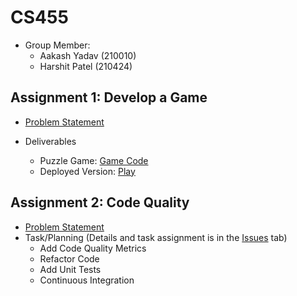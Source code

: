 # CS455

- Group Member:
  - Aakash Yadav (210010)
  - Harshit Patel (210424)

## Assignment 1: Develop a Game
- [Problem Statement](https://github.com/harshitptl21/CS455/blob/main/Problem_Statements/Assignment_1.pdf)

- Deliverables
  - Puzzle Game: [Game Code](https://github.com/harshitptl21/CS455/tree/main/Game)
  - Deployed Version: [Play](https://harshitptl21.github.io/CS455/)

## Assignment 2: Code Quality
- [Problem Statement](https://github.com/harshitptl21/CS455/blob/main/Problem_Statements/Assignment_2.pdf)
- Task/Planning (Details and task assignment is in the [Issues](https://github.com/harshitptl21/CS455/issues) tab)
  - Add Code Quality Metrics
  - Refactor Code
  - Add Unit Tests
  - Continuous Integration

